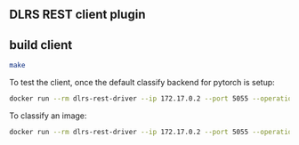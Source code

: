 ## DLRS REST client plugin

## build client

```bash
make
```

To test the client, once the default classify backend for pytorch is setup:

```bash
docker run --rm dlrs-rest-driver --ip 172.17.0.2 --port 5055 --operation usage  --debug
```

To classify an image:

```bash
docker run --rm dlrs-rest-driver --ip 172.17.0.2 --port 5055 --operation classify --img tests/data/cat.jpg  --debug
```



